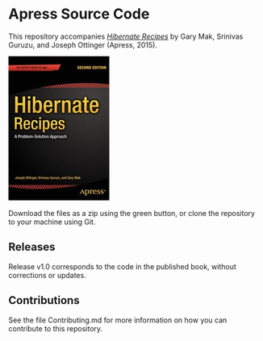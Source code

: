 # Apress Source Code

This repository accompanies [*Hibernate Recipes*](http://www.apress.com/9781484201282) by Gary Mak, Srinivas Guruzu, and Joseph Ottinger (Apress, 2015).

![Cover image](9781484201282.jpg)

Download the files as a zip using the green button, or clone the repository to your machine using Git.

## Releases

Release v1.0 corresponds to the code in the published book, without corrections or updates.

## Contributions

See the file Contributing.md for more information on how you can contribute to this repository.
